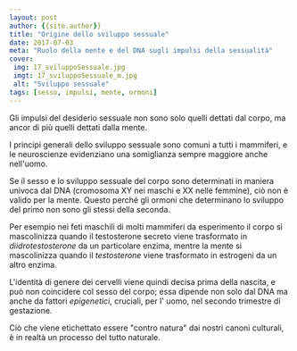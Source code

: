 ```yaml
---
layout: post
author: {{site.author}}
title: "Origine dello sviluppo sessuale"
date: 2017-07-03
meta: "Ruolo della mente e del DNA sugli impulsi della sessualità"
cover:
 img: 17_sviluppoSessuale.jpg
 imgt: 17_sviluppoSessuale_m.jpg
 alt: "Sviluppo sessuale"
tags: [sesso, impulsi, mente, ormoni]
---
```

Gli impulsi del desiderio sessuale non sono solo quelli dettati dal corpo, ma ancor di più quelli dettati dalla mente.

I principi generali dello sviluppo sessuale sono comuni a tutti i mammiferi, e le neuroscienze evidenziano una somiglianza sempre maggiore anche nell'uomo.

Se il sesso e lo sviluppo sessuale del corpo sono determinati in maniera univoca dal DNA (cromosoma XY nei maschi e XX nelle femmine), ciò non è valido per la mente. Questo perché gli ormoni che determinano lo sviluppo del primo non sono gli stessi della seconda.

Per esempio nei feti maschili di molti mammiferi da esperimento il corpo si mascolinizza quando il testosterone secreto viene trasformato in *diidrotestosterone* da un particolare enzima, mentre la mente si mascolinizza quando il *testosterone* viene trasformato in estrogeni da un altro enzima.

L'identità di genere dei cervelli viene quindi decisa prima della nascita, e può non coincidere col sesso del corpo; essa dipende non solo dal DNA ma anche da fattori *epigenetici*, cruciali, per l' uomo, nel secondo trimestre di gestazione.

Ciò che viene etichettato essere "contro natura" dai nostri canoni culturali, è in realtà un processo del tutto naturale.
